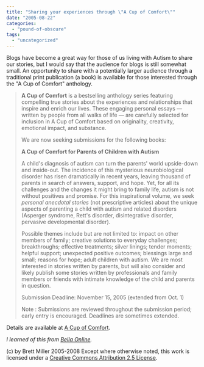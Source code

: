 ```yaml
---
title: "Sharing your experiences through \"A Cup of Comfort\""
date: "2005-08-22"
categories: 
  - "pound-of-obscure"
tags: 
  - "uncategorized"
---
```


Blogs have become a great way for those of us living with Autism to share our stories, but I would say that the audience for blogs is still somewhat small. An opportunity to share with a potentially larger audience through a traditional print publication (a book) is available for those interested through the "A Cup of Comfort" anthology.

> **A Cup of Comfort** is a bestselling anthology series featuring compelling true stories about the experiences and relationships that inspire and enrich our lives. These engaging personal essays — written by people from all walks of life — are carefully selected for inclusion in A Cup of Comfort based on originality, creativity, emotional impact, and substance.  
>   
> We are now seeking submissions for the following books:  
>   
> **A Cup of Comfort for Parents of Children with Autism**  
>   
> A child's diagnosis of autism can turn the parents' world upside-down and inside-out. The incidence of this mysterious neurobiological disorder has risen dramatically in recent years, leaving thousand of parents in search of answers, support, and hope. Yet, for all its challenges and the changes it might bring to family life, autism is not without positives and promise. For this inspirational volume, we seek _personal anecdotal stories_ (not prescriptive articles) about the unique aspects of parenting a child with autism and related disorders (Asperger syndrome, Rett's disorder, disintegrative disorder, pervasive developmental disorder).  
>   
> Possible themes include but are not limited to: impact on other members of family; creative solutions to everyday challenges; breakthroughs; effective treatments; silver linings; tender moments; helpful support; unexpected positive outcomes; blessings large and small; reasons for hope; adult children with autism. We are most interested in stories written by parents, but will also consider and likely publish some stories written by professionals and family members or friends with intimate knowledge of the child and parents in question.  
>   
> Submission Deadline: November 15, 2005 (extended from Oct. 1)  
>   
> Note : Submissions are reviewed throughout the submission period; early entry is encouraged. Deadlines are sometimes extended.

Details are available at [A Cup of Comfort](http://www.cupofcomfort.com/share.htm).  
  
_I learned of this from [Bella Online](http://www.bellaonline.com/articles/art34805.asp)._

(c) by Brett Miller 2005-2008 Except where otherwise noted, this work is licensed under a [Creative Commons Attribution 2.5 License](http://creativecommons.org/licenses/by/2.5/).
